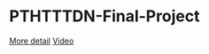 # PTHTTTDN-Final-Project

[More detail](https://1drv.ms/u/s!Am2BV7Zc5BRWgZEyo_M79BPG7oSb8A?e=bOyu0w)
[Video](https://1drv.ms/u/s!Am2BV7Zc5BRWgo1aUEBCCIzp1PxjZg?e=eRmH0q)
